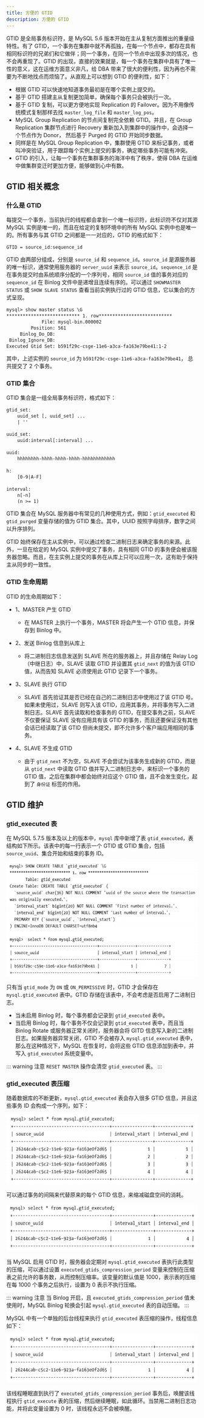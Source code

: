 ```yaml
---
title: 方便的 GTID
description: 方便的 GTID
---
```


GTID 是全局事务标识符，是 MySQL 5.6 版本开始在主从复制方面推出的重量级特性。有了 GTID，一个事务在集群中就不再孤独，在每一个节点中，都存在具有相同标识符的兄弟们和它做伴；同一个事务，在同一个节点中出现多次的情况，也不会再重现了。GTID 的出现，直接的效果就是，每一个事务在集群中具有了唯一性的意义，这在运维方面意义非凡，给 DBA 带来了很大的便利性，因为再也不需要为不断地找点而烦恼了。从直观上可以想到 GTID 的便利性，如下：

- 根据 GTID 可以快速地知道事务最初是在哪个实例上提交的。
- 基于 GTID 搭建主从复制更加简单，确保每个事务只会被执行一次。
- 基于 GTID 复制，可以更方便地实现 Replication 的 Failover。因为不用像传统模式复制那样去找 `master_log_file` 和 `master_log_pos`。
- MySQL Group Replication 的节点间复制完全依赖 GTID。并且，在 Group Replication 集群节点进行 Recovery 重新加入到集群中的操作中，会选择一个节点作为 Donor， 然后基于 Purged 的 GTID 开始同步数据。
- 同样是在 MySQL Group Replication 中，集群使用 GTID 来标记事务，或者叫冲突验证，用于跟踪每个实例上提交的事务，确定哪些事务可能有冲突。
- GTID 的引入，让每一个事务在集群事务的海洋中有了秩序，使得 DBA 在运维中做集群变迁时更加方便，能够做到心中有数。

## GTID 相关概念

### 什么是 GTID

每提交一个事务，当前执行的线程都会拿到一个唯一标识符，此标识符不仅对其源 MySQL 实例是唯一的，而且在给定的复制环境中的所有 MySQL 实例中也是唯一的。所有事务与其 GTID 之间都是一一对应的，GTID 的格式如下：

```
GTID = source_id:sequence_id
```

GTID 由两部分组成，分别是 `source_id` 和 `sequence_id`。`source_id` 是源服务器的唯一标识，通常使用服务器的 `server_uuid` 来表示 `source_id`。`sequence_id` 是在事务提交时由系统顺序分配的一个序列号，相同 `source_id` 值的事务对应的 `sequence_id` 在 Binlog 文件中是递增且连续有序的。可以通过 `SHOWMASTER STATUS` 或 `SHOW SLAVE STATUS` 查看当前实例执行过的 GTID 信息，它以集合的方式呈现。

```
mysql> show master status \G
*************************** 1. row***************************
             File: mysql-bin.000002
         Position: 561
     Binlog_Do_DB:
 Binlog_Ignore_DB:
Executed Gtid Set: b591f29c-csge-11e6-a3ca-fa163e79be41:1-2
```

其中，上述实例的 `source_id` 为 `b591f29c-csge-11e6-a3ca-fa163e79be41`， 总共提交了 2 个事务。

### GTID 集合

GTID 集合是一组全局事务标识符，格式如下：

```
gtid_set:
    uuid_set [, uuid_set] ...
    | ''

uuid_set:
    uuid:interval[:interval] ...

uuid:
    hhhhhhhh-hhhh-hhhh-hhhh-hhhhhhhhhhhh

h:
    [0-9|A-F]

interval:
    n[-n]
    (n >= 1)
```

GTID 集合在 MySQL 服务器中有常见的几种使用方式，例如：`gtid_executed` 和 `gtid_purged` 变量存储的值为 GTID 集合。其中，UUID 按照字母排序，数字之间以升序排列。

GTID 始终保存在主从实例中，可以通过检查二进制日志来确定事务的来源。此外，一旦在给定的 MySQL 实例中提交了事务，具有相同 GTID 的事务便会被该服务器忽略。而且，在主实例上提交的事务在从库上只可以应用一次，这有助于保持主从同步的一致性。

### GTID 生命周期

GTID 的生命周期如下：

- 1、MASTER 产生 GTID
    - 在 MASTER 上执行一个事务，MASTER 将会产生一个 GTID 信息，并保存到 Binlog 中。

- 2、发送 Binlog 信息到从库上
    - 将二进制日志信息发送到 SLAVE 所在的服务器上，并且存储在 Relay Log（中继日志）中，SLAVE 读取 GTID 并设置其 `gtid_next` 的值为该 GTID 值，从而告知 SLAVE 必须使用此 GTID 记录下一个事务。

- 3、SLAVE 执行 GTID
    - SLAVE 首先验证其是否已经在自己的二进制日志中使用过了该 GTID 号。如果未使用过，SLAVE 则写入该 GTID，应用其事务，并将事务写入二进制日志。SLAVE 首先读取和检查事务的 GTID，在提交事务之前，SLAVE 不仅要保证 SLAVE 没有应用具有该 GTID 的事务，而且还要保证没有其他会话已经读取了该 GTID 但尚未提交，即不允许多个客户端应用相同的事务。

- 4、SLAVE 不生成 GTID
    - 由于 `gtid_next` 不为空，SLAVE 不会尝试为该事务生成新的 GTID，而是从 `gtid_next` 中读取 GTID 值并写入二进制日志中，来标识一个事务的 GTID 值，之后在集群中都会始终对应这个 GTID 值，且不会发生变化，起到了 `身份证` 标签的作用。

## GTID 维护

### gtid_executed 表

在 MySQL 5.7.5 版本及以上的版本中，`mysql` 库中新增了表 `gtid_executed`，表结构如下所示。该表中的每一行表示一个 GTID 或 GTID 集合，包括 `source_uuid`、集合开始和结束的事务 ID。

![](../../../assets/2023/11/mysqlywnc_1.png)

只有当 `gtid_mode` 为 `ON` 或 `ON_PERMISSIVE` 时，GTID 才会保存在 `mysql.gtid_executed` 表中。GTID 存储在该表中，不会考虑是否启用了二进制日志。

- 当未启用 Binlog 时，每个事务都会记录到 `gtid_executed` 表中。
- 当启用 Binlog 时，每个事务不仅会记录到 `gtid_executed` 表中，而且当 Binlog Rotate 或服务器正常关闭时，服务器会将 GITD 信息写入新的二进制日志。如果服务器异常关闭，GTID 不会被存入 `mysql.gtid_executed` 表中，那么在这种情况下，MySQL 在恢复时，会将这些 GTID 信息添加到表中，并写入 `gtid_executed` 系统变量中。

::: warning 注意
`RESET MASTER` 操作会清空 `gtid_executed` 表。
:::

### gtid_executed 表压缩

随着数据库的不断更新，`mysql.gtid_executed` 表会存入很多 GTID 信息，并且这些事务 ID 会构成一个序列，如下：

![](../../../assets/2023/11/mysqlywnc_2.png)

可以通过事务的间隔来代替原来的每个 GTID 信息，来缩减磁盘空间的消耗。

![](../../../assets/2023/11/mysqlywnc_3.png)

当 MySQL 启用 GTID 时，服务器会定期对 `mysql.gtid_executed` 表执行此类型的压缩，可以通过设置 `executed_gtids_compression_period` 变量来控制在压缩表之前允许的事务数，从而控制压缩率。该变量的默认值是 1000，表示表的压缩在每 1000 个事务之后执行，设置为 0 表示不执行压缩。

::: warning 注意
当 Binlog 开启，且 `executed_gtids_compression_period` 值未使用时，MySQL Binlog 轮换会引起 `mysql.gtid_executed` 表的自动压缩。
:::

MySQL 中有一个单独的后台线程来执行 `gtid_executed` 表压缩的操作，线程信息如下：

![](../../../assets/2023/11/mysqlywnc_3.png)

该线程睡眠直到执行了 `executed_gtids_compression_period` 事务后，唤醒该线程执行 `gtid_execute` 表的压缩，然后继续睡眠，如此循环。当禁用二进制日志功能，并将此变量设置为 0 时，该线程永远不会被唤醒。
